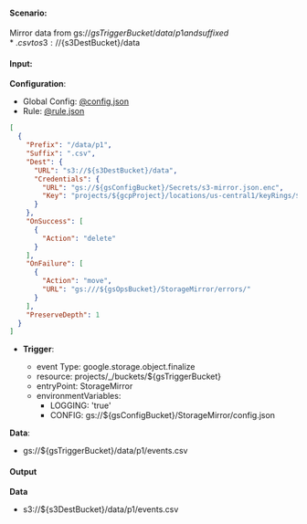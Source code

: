 #### Scenario:

Mirror data from gs://${gsTriggerBucket}/data/p1 and suffixed *.csv to s3://${s3DestBucket}/data

#### Input:

**Configuration**:

* Global Config: [@config,json](../../../config/gs.json)
* Rule: [@rule,json](rule.json)

```json
[
  {
    "Prefix": "/data/p1",
    "Suffix": ".csv",
    "Dest": {
      "URL": "s3://${s3DestBucket}/data",
      "Credentials": {
        "URL": "gs://${gsConfigBucket}/Secrets/s3-mirror.json.enc",
        "Key": "projects/${gcpProject}/locations/us-central1/keyRings/${gsPrefix}_ring/cryptoKeys/${gsPrefix}_key"
      }
    },
    "OnSuccess": [
      {
        "Action": "delete"
      }
    ],
    "OnFailure": [
      {
        "Action": "move",
        "URL": "gs:///${gsOpsBucket}/StorageMirror/errors/"
      }
    ],
    "PreserveDepth": 1
  }
]
```
 

* **Trigger**:

    * event Type: google.storage.object.finalize
    * resource: projects/_/buckets/${gsTriggerBucket}
    * entryPoint: StorageMirror
    * environmentVariables:
      - LOGGING: 'true'
      - CONFIG: gs://${gsConfigBucket}/StorageMirror/config.json
 


**Data**:
- gs://${gsTriggerBucket}/data/p1/events.csv


#### Output

**Data**
- s3://${s3DestBucket}/data/p1/events.csv